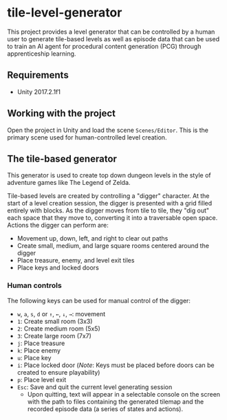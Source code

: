 # tile-level-generator

This project provides a level generator that can be controlled by a human
user to generate tile-based levels as well as episode data that can
be used to train an AI agent for procedural content generation (PCG)
through apprenticeship learning.

## Requirements

- Unity 2017.2.1f1

## Working with the project

Open the project in Unity and load the scene `Scenes/Editor`. This is
the primary scene used for human-controlled level creation.

## The tile-based generator

This generator is used to create top down dungeon levels in the style of
adventure games like The Legend of Zelda.

Tile-based levels are created by controlling a "digger" character. At the
start of a level creation session, the digger is presented with a grid filled
entirely with blocks. As the digger moves from tile to tile, they "dig out" each
space that they move to, converting it into a traversable open space. Actions
the digger can perform are:

- Movement up, down, left, and right to clear out paths
- Create small, medium, and large square rooms centered around the digger
- Place treasure, enemy, and level exit tiles
- Place keys and locked doors

### Human controls

The following keys can be used for manual control of the digger:

- `w`, `a`, `s`, `d` or `↑`, `←`, `↓`, `→`: movement
- `1`: Create small room (3x3)
- `2`: Create medium room (5x5)
- `3`: Create large room (7x7)
- `j`: Place treasure
- `k`: Place enemy
- `u`: Place key
- `i`: Place locked door (*Note*: Keys must be placed before doors can be
created to ensure playability)
- `p`: Place level exit
- `Esc`: Save and quit the current level generating session
	- Upon quitting, text will appear in a selectable console on the screen
	with the path to files containing the generated tilemap and the recorded
	episode data (a series of states and actions).
